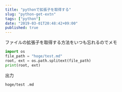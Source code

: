 ```yaml
---
title: "pythonで拡張子を取得する"
slug: "python-get-extn"
tags: ["python"]
date: "2019-03-01T20:48:42+09:00"
published: true
---
```


ファイルの拡張子を取得する方法をいつも忘れるのでメモ

```python
import os
file_path = "hoge/test.md"
root, ext = os.path.splitext(file_path)
print(root, ext)
```

出力

```
hoge/test .md
```
